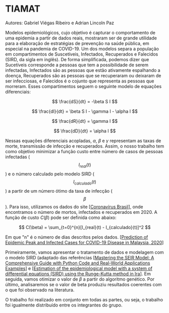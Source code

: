 # TIAMAT

Autores: Gabriel Viégas Ribeiro e Adrian Lincoln Paz

Modelos epidemiológicos, cujo objetivo é capturar o comportamento de uma epidemia a partir
de dados reais, mostraram ser de grande utilidade para a elaboração de estratégias de prevenção
na saúde pública, em especial na pandemia de COVID-19. Um dos modelos separa a população em
compartimentos de Suscetíveis, Infectados, Recuperados e Falecidos (SIRD, da sigla em inglês). De forma simplificada, podemos dizer que Sucetíveis corresponde a pessoas que tem a possibilidade de serem infectadas, Infectados são as pessoas que estão ativamente espalhando a doença, Recuperados são as pessoas que se recuperaram ou deixaram de ser infecciosas, e Falecidos é o cojunto que representa as pessoas que morreram. Esses compartimentos seguem o seguinte modelo de equações diferenciais:

$$
\frac{dS}{dt} = -\beta S I
$$

$$
\frac{dI}{dt} = \beta S I - \gamma I - \alpha I
$$

$$
\frac{dR}{dt} = \gamma I
$$

$$
\frac{dD}{dt} = \alpha I 
$$

Nessas equações diferenciais acopladas, $\alpha$, $\beta$ e $\gamma$ representam as taxas de morte, transmissão de infecção e recuperados. Assim, o nosso trabalho tem como objetivo minimizar a função custo entre número de casos de pessoas infectadas ($$I_{real}(t)$$) e o número calculado pelo modelo SIRD ($$I_{calculado}(t)$$) a partir de um número ótimo da taxa de infecção ($$\beta$$). Para isso, utilizamos os dados do site [[Coronavírus Brasil](https://covid.saude.gov.br/)], onde encontramos o número de mortos, infectados e recuperados em 2020. A função de custo  $C(\beta)$ pode ser definida como abaixo:

$$
C(\beta) = \sum_{t=0}^{n}[I_{real}(t) - I_{calculado}(t)]^2
$$

Em que "n" é o número de dias descritos pelos dados. [[Prediction of Epidemic Peak and Infected Cases for COVID-19 Disease in Malaysia, 2020](https://pmc.ncbi.nlm.nih.gov/articles/PMC7312594/pdf/ijerph-17-04076.pdf)]

Primeiramente, vamos apresentar o tratamento de dados e modelagem com o modelo SIRD (adaptado das referências [[Mastering the SEIR Model: A Comprehensive Guide with Python Code and Real-World Applications Examples](https://medium.com/pythoneers/mastering-the-seir-model-a-comprehensive-guide-with-python-code-and-real-world-applications-da7584a4fb23)] e [[Estimation of the epidemiological model with a system of
differential equations (SIRD) using the Runge-Kutta method in
Ira](https://ijnaa.semnan.ac.ir/article_6509.html)]. Em seguida, vamos otimizar o valor de $\beta$ a partir do algoritmo genético. Por último, analisaremos se o valor de beta produziu resultados coerentes com o que foi observado na literatura. 

O trabalho foi realizado em conjunto em todas as partes, ou seja, o trabalho foi igualmente distribuído entre os integrantes do grupo. 
